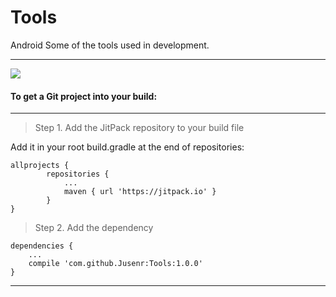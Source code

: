 # Tools #
Android Some of the tools used in development.

---

[![](https://jitpack.io/v/Jusenr/Tools.svg)](https://jitpack.io/#Jusenr/Tools)

#### To get a Git project into your build: ####

---

>Step 1. Add the JitPack repository to your build file

Add it in your root build.gradle at the end of repositories:

    allprojects {
            repositories {
                ...
                maven { url 'https://jitpack.io' }
            }
    }
>Step 2. Add the dependency

    dependencies {
        ...
        compile 'com.github.Jusenr:Tools:1.0.0'
    }

---